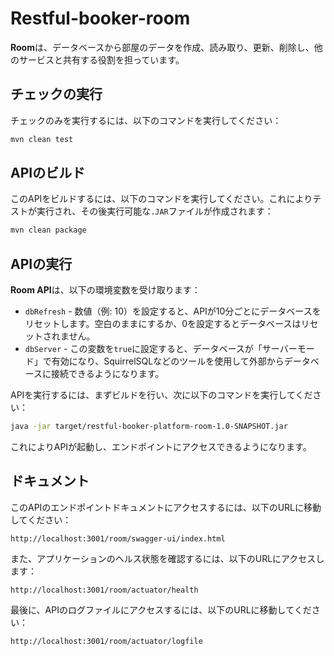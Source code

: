 # Restful-booker-room

**Room**は、データベースから部屋のデータを作成、読み取り、更新、削除し、他のサービスと共有する役割を担っています。

## チェックの実行

チェックのみを実行するには、以下のコマンドを実行してください：

```bash
mvn clean test
```

## APIのビルド

このAPIをビルドするには、以下のコマンドを実行してください。これによりテストが実行され、その後実行可能な`.JAR`ファイルが作成されます：

```bash
mvn clean package
```

## APIの実行

**Room API**は、以下の環境変数を受け取ります：

- `dbRefresh` - 数値（例: 10）を設定すると、APIが10分ごとにデータベースをリセットします。空白のままにするか、0を設定するとデータベースはリセットされません。
- `dbServer` - この変数を`true`に設定すると、データベースが「サーバーモード」で有効になり、SquirrelSQLなどのツールを使用して外部からデータベースに接続できるようになります。

APIを実行するには、まずビルドを行い、次に以下のコマンドを実行してください：

```bash
java -jar target/restful-booker-platform-room-1.0-SNAPSHOT.jar
```

これによりAPIが起動し、エンドポイントにアクセスできるようになります。

## ドキュメント

このAPIのエンドポイントドキュメントにアクセスするには、以下のURLに移動してください：

```
http://localhost:3001/room/swagger-ui/index.html
```

また、アプリケーションのヘルス状態を確認するには、以下のURLにアクセスします：

```
http://localhost:3001/room/actuator/health
```

最後に、APIのログファイルにアクセスするには、以下のURLに移動してください：

```
http://localhost:3001/room/actuator/logfile
```
